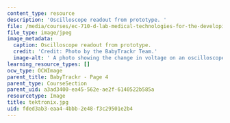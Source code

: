 ```yaml
---
content_type: resource
description: 'Oscilloscope readout from prototype. '
file: /media/courses/ec-710-d-lab-medical-technologies-for-the-developing-world-spring-2010/fded3ab3eaa44bbb2e48f3c29501e2b4_tektronix.jpg
file_type: image/jpeg
image_metadata:
  caption: Oscilloscope readout from prototype.
  credit: 'Credit: Photo by the BabyTrackr Team.'
  image-alt: ' A photo showing the change in voltage on an oscilloscope.'
learning_resource_types: []
ocw_type: OCWImage
parent_title: BabyTrackr - Page 4
parent_type: CourseSection
parent_uid: a3ad3400-ea45-562e-ae2f-6140522b585a
resourcetype: Image
title: tektronix.jpg
uid: fded3ab3-eaa4-4bbb-2e48-f3c29501e2b4
---
```

